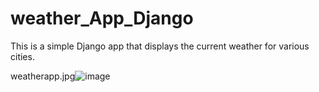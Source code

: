 # weather_App_Django

This is a simple Django app that displays the current weather for various cities.

weatherapp.jpg![image](https://user-images.githubusercontent.com/10814039/137619664-e0f7405c-cf6d-453d-9bc5-fc699c71d78c.png)
